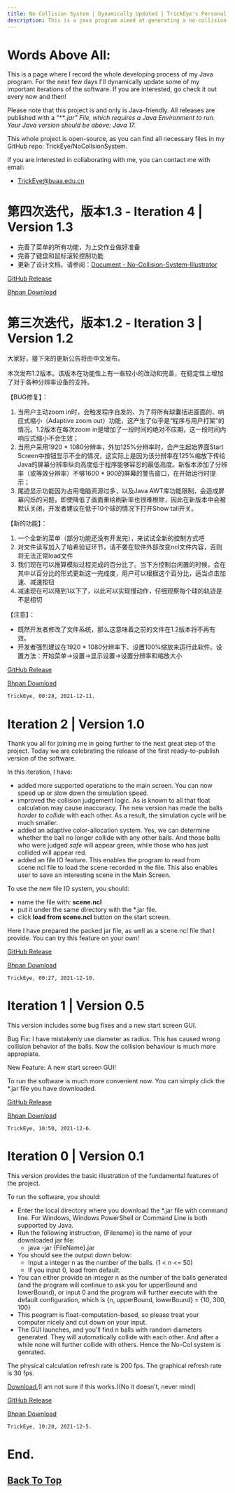 ```yaml
---
title: No Collision System | Dynamically Updated | TrickEye's Personal Blog
description: This is a java program aimed at generating a no-collision-system from a randomly-generated status of distribution of the balls. 
--- 
```


# Words Above All:
    
This is a page where I record the whole developing process of my Java program. For the next few days I'll dynamically update some of my important iterations of the software. If you are interested, go check it out every now and then!

Please note that this project is and only is Java-friendly. All releases are published with a "***.jar" File, which requires a Java Environment to run. Your Java version should be above: Java 17.*

This whole project is open-source, as you can find all necessary files in my GitHub repo: TrickEye/NoCollsionSystem.

If you are interested in collaborating with me, you can contact me with email: 
    
- [TrickEye@buaa.edu.cn](mailto:trickeye@buaa.edu.cn)

# 第四次迭代，版本1.3 - Iteration 4 | Version 1.3

- 完善了菜单的所有功能，为上交作业做好准备
- 完善了键盘和鼠标滚轮控制功能
- 更新了设计文档。请参阅：[Document - No-Collision-System-Illustrator](_posts\2021-12-12-No-Collision-System-Illustrator-Document.md)

[GitHub Release](https://github.com/TrickEye/NoCollisionSystem/releases/tag/v1.3)

[Bhpan Download](https://bhpan.buaa.edu.cn:443/link/FDCA46BA25915B9EBA0DAA986733FFBE)

# 第三次迭代，版本1.2 - Iteration 3 | Version 1.2

大家好，接下来的更新公告将由中文发布。

本次发布1.2版本。该版本在功能性上有一些较小的改动和完善，在稳定性上增加了对于各种分辨率设备的支持。

【BUG修复】：
1. 当用户主动zoom in时，会触发程序自发的、为了将所有球囊括进画面的、响应式缩小（Adaptive zoom out）功能，这产生了似乎是“程序与用户打架”的情况。1.2版本在每次zoom in是增加了一段时间的绝对不应期，这一段时间内响应式缩小不会生效；
2. 当用户采用1920 * 1080分辨率，外加125%分辨率时，会产生起始界面Start Screen中按钮显示不全的情况，这实际上是因为该分辨率在125%缩放下传给Java的屏幕分辨率纵向高度低于程序能够容忍的最低高度。新版本添加了分辨率（或等效分辨率）不够1600 * 900的屏幕的警告窗口，在开始运行时提示；
3. 尾迹显示功能因为占用电脑资源过多，以及Java AWT库功能限制，会造成屏幕闪烁的问题，即使降低了画面重绘刷新率也很难根除，因此在新版本中会被默认关闭，开发者建议在低于10个球的情况下打开Show tail开关。

【新的功能】：
1. 一个全新的菜单（部分功能还没有开发完），来试试全新的控制方式吧
2. 对文件读写加入了哈希验证环节，请不要在软件外部改变ncl文件内容，否则将无法正常load文件
3. 我们现在可以推算模拟过程完成的百分比了。当下方控制台闲置的时候，会在其中以百分比的形式更新这一完成度，用户可以根据这个百分比，适当点击加速、减速按钮
4. 减速现在可以降到1以下了，以此可以实现慢动作，仔细观察每个球的轨迹是不是相切

【注意】：
- 既然开发者修改了文件系统，那么这意味着之前的文件在1.2版本将不再有效。
- 开发者强烈建议在1920 * 1080分辨率下、设置100%缩放来运行此软件。设置方法：开始菜单->设置->显示设置->设置分辨率和缩放大小

[GitHub Release](https://github.com/TrickEye/NoCollisionSystem/releases/tag/v1.2)

[Bhpan Download](https://bhpan.buaa.edu.cn:443/link/D7DD9FF86DE5F074E2844AA39CBCF070)

    TrickEye, 00:28, 2021-12-11.

# Iteration 2 | Version 1.0

Thank you all for joining me in going further to the next great step of the project. Today we are celebrating the release of the first ready-to-publish version of the software. 

In this iteration, I have:
- added more supported operations to the main screen. You can now speed up or slow down the simulation speed. 
- improved the collision judgement logic. As is known to all that float calculation may cause inaccuracy. The new version has made the balls *harder to collide* with each other. As a result, the simulation cycle will be much smaller.
- added an adaptive color-allocation system. Yes, we can determine whether the ball no longer collide with any other balls. And those balls who were judged *safe* will appear green, while those who has just collided will appear red.
- added an file IO feature. This enables the program to read from scene.ncl file to load the scene recorded in the file. This also enables user to save an interesting scene in the Main Screen. 

To use the new file IO system, you should:
- name the file with: **scene.ncl**
- put it under the same directory with the *.jar file.
- click **load from scene.ncl** button on the start screen.

Here I have prepared the packed jar file, as well as a scene.ncl file that I provide. You can try this feature on your own!

[GitHub Release](https://github.com/TrickEye/NoCollisionSystem/releases/tag/v1.0)

[Bhpan Download](https://bhpan.buaa.edu.cn:443/link/FDCA46BA25915B9EBA0DAA986733FFBE)

    TrickEye, 00:27, 2021-12-10.

# Iteration 1 | Version 0.5

This version includes some bug fixes and a new start screen GUI.

Bug Fix: I have mistakenly use diameter as radius. This has caused wrong collision behavior of the balls. Now the collision behaviour is much more appropiate.

New Feature: A new start screen GUI!

To run the software is much more convenient now.
You can simply click the *.jar file you have downloaded.

[GitHub Release](https://github.com/TrickEye/NoCollisionSystem/releases/tag/v0.5)

[Bhpan Download](https://bhpan.buaa.edu.cn:443/link/18B37F1E26382F609D85F3C35CD9200B)

    TrickEye, 10:50, 2021-12-6.

# Iteration 0 | Version 0.1

This version provides the basic illustration of the fundamental features of the project. 

To run the software, you should: 

- Enter the local directory where you download the *.jar file with command line. For Windows, Windows PowerShell or Command Line is both supported by Java.
- Run the following instruction, {Filename} is the name of your downloaded jar file: 
    - java -jar {FileName}.jar
- You should see the output down below:
    - Input a integer n as the number of the balls. (1 < n <= 50)
    - If you input 0, load from default.
- You can either provide an integer n as the number of the balls generated (and the program will continue to ask you for upperBound and lowerBound), or input 0 and the program will further execute with the default configuration, which is {n, upperBound, lowerBound} = {10, 300, 100}
- This peogram is float-computation-based, so please treat your computer nicely and cut down on your input.
- The GUI launches, and you'll find n balls with random diameters generated. They will automatically collide with each other. And after a while none will further collide with others. Hence the No-Col system is genrated.

The physical calculation refresh rate is 200 fps.
The graphical refresh rate is 30 fps.

[Download.](../_assets/PinBall.jar)(I am not sure if this works.)(No it doesn't, never mind)

[GitHub Release](https://github.com/TrickEye/NoCollisionSystem/releases/tag/Release)

[Bhpan Download](https://bhpan.buaa.edu.cn:443/link/5C2AC063FF8244C880558D447438DF70)

    TrickEye, 10:20, 2021-12-5.

# End.

## [Back To Top](#words-above-all)
